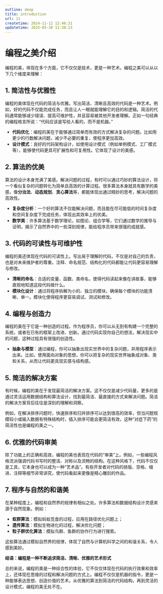 ```yaml
---
outline: deep
title: introduction
url: 11
createtime: 2024-11-12 12:46:31
updatetime: 2025-05-30 11:38:13
---
```


# 编程之美介绍

编程的美，体现在多个方面，它不仅仅是技术，更是一种艺术。编程之美可以从以下几个维度来理解：

## 1. 简洁性与优雅性

编程的美体现在代码的简洁与优雅。写出简洁、清晰且高效的代码是一种艺术。例如，好的代码不仅能完成任务，而且让人一眼就能理解它的目的和逻辑。简洁的代码通常能够减少错误、提高可维护性，并且容易被其他开发者理解。正如一句经典的编程格言所说：“代码应该是写给人看的，而不是机器。”

* **代码优化**：编程的美在于能够通过简单而有效的方式解决复杂的问题。比如用更少的行数解决问题，减少不必要的重复，使程序更加高效。
* **设计模式**：良好的代码架构设计，如使用设计模式（例如单例模式、工厂模式等），能够使代码更具可扩展性和可复用性。它体现了设计的美感。


## 2. 算法的优美

算法的设计本身充满了美感。解决问题的过程，有时可以通过巧妙的算法设计，将一个看似复杂的问题转化为简单且高效的计算过程。很多算法本身就具有数学的美感，像**分治法**、**动态规划**、**贪心算法**等，都能体现出通过精妙的思考，解决问题的高效性。

* **复杂度分析**：一个好的算法不仅能解决问题，而且能在尽可能低的时间复杂度和空间复杂度下完成任务，体现出其效率上的优美。
* **数学美**：许多算法基于数学理论，如图论、组合学等，它们通过数学的推导与证明，揭示了自然界中的一些深刻规律，能给程序员带来很强的成就感。

## 3. 代码的可读性与可维护性

编程的美还体现在代码的可读性上。写出易于理解的代码，不仅是对自己的负责，也是对未来维护者的尊重。注释、命名规范、结构化的代码都能让代码更容易理解与修改。

* **清晰的命名**：合适的变量、函数、类命名，使得代码读起来像在讲故事，能够直观地知道这段代码做什么。
* **模块化设计**：通过将程序拆解为小的、独立的模块，确保每个模块的功能清晰、单一。模块化使得程序更容易调试、测试和修改。

## 4. 编程与创造力

编程的美在于它是一种创造的过程。作为程序员，你可以从无到有构建一个完整的系统，或者在已有的框架上改进、创新。通过代码实现你自己的想法，解决现实中的问题，这种过程具有很强的创造性。

* **抽象与模型**：通过编程，你可以抽象出现实世界中的复杂问题，并用程序表示出来。比如，使用面向对象的思想，你可以把复杂的现实世界抽象成对象、类和关系，从而让代码更具现实感与结构感。

## 5. 简洁的解决方案

有时候，编程的美在于发现最简洁的解决方案。这不仅仅是减少代码量，更多的是通过灵活运用数据结构和算法设计，找到最简洁、最直接的方式来解决问题。简洁的解决方案背后往往是深刻的理解和洞察。

例如，在解决排序问题时，快速排序和归并排序可以达到很高的效率，但当问题规模较小或输入数据有特殊结构时，插入排序可能会更简洁有效，这种“对症下药”的简洁性也是编程的美之一。

## 6. 优雅的代码审美

除了功能上的正确和高效，编程的美也表现在代码的“审美”上。例如，一些编程风格流派强调代码书写时的整洁、对称以及流畅的结构。在这种风格下，代码不仅仅是工具，它本身也可以成为一种“艺术品”。有些开发者对代码的排版、空格、缩进、注释等细节非常讲究，使代码看起来更像是精心雕刻的作品。

## 7. 程序与自然的和谐美

在某种程度上，编程和自然界的规律有相似之处。许多算法和数据结构设计灵感来源于自然现象。例如：

* **蚁群算法**：模拟蚂蚁觅食的过程，应用在路径优化问题上；
* **遗传算法**：模拟生物进化的过程，解决优化问题；
* **粒子群优化算法**：模拟鸟群、鱼群的协作行为进行搜索。

这些算法通过模拟自然界的规律，体现了自然与计算机科学之间的和谐关系，令人感到美妙。


**结语：编程是一种不断追求简洁、清晰、优雅的艺术形式**

总的来说，编程的美是一种综合性的体验，它不仅仅体现在代码的执行效果和效率上，还体现在思维的过程和解决问题的方式上。编程不仅仅是机器的指令，更是一种能够表达思想、创造价值的艺术。从优雅的算法到简洁的代码结构，再到灵活的设计模式，编程的美无处不在。